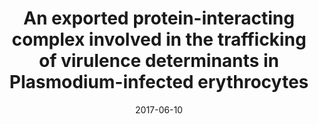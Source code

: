 ---
title: "An exported protein-interacting complex involved in the trafficking of virulence determinants in Plasmodium-infected erythrocytes"
collection: publications
permalink: /publication/2017-An-exported-protein-interacting
excerpt:
date: 2017-06-10
venue: 'Nature Communications'
teaser:
paperurl: '/files/2017-06-10-An-exported-protein-interacting.pdf'
link: 'https://doi.org/10.1038/ncomms16044'
citation: 'Batinovic S, <b>McHugh E</b>, Chisholm SA, Matthews K, Liu B, Dumont L, Charnaud SC, Schneider MP, Gilson PR, de Koning-Ward TF, Dixon MWA, Tilley L. 2020. &quot;An exported protein-interacting complex involved in the trafficking of virulence determinants in Plasmodium-infected erythrocytes.&quot; <i>Nat Commun.</i> 10;8:16044.'
---